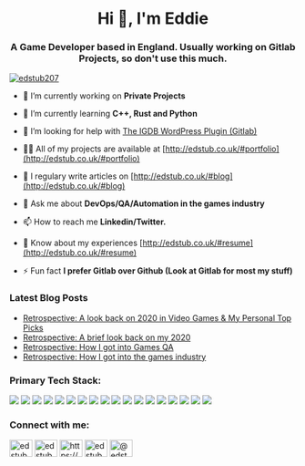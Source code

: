 <h1 align="center">Hi 👋, I'm Eddie</h1>
<h3 align="center">A Game Developer based in England. Usually working on Gitlab Projects, so don't use this much.</h3>

<p align="left"> <a href="https://twitter.com/edstub207" target="blank"><img src="https://img.shields.io/twitter/follow/edstub207?logo=twitter&style=for-the-badge" alt="edstub207" /></a> </p>

- 🔭 I’m currently working on **Private Projects**

- 🌱 I’m currently learning **C++, Rust and Python**

- 🤝 I’m looking for help with [The IGDB WordPress Plugin (Gitlab)](https://gitlab.com/edstub207/IGDB-Modern)

- 👨‍💻 All of my projects are available at [http://edstub.co.uk/#portfolio](http://edstub.co.uk/#portfolio)

- 📝 I regulary write articles on [http://edstub.co.uk/#blog](http://edstub.co.uk/#blog)

- 💬 Ask me about **DevOps/QA/Automation in the games industry**

- 📫 How to reach me **Linkedin/Twitter.**

- 📄 Know about my experiences [http://edstub.co.uk/#resume](http://edstub.co.uk/#resume)

- ⚡ Fun fact **I prefer Gitlab over Github (Look at Gitlab for most my stuff)**

### Latest Blog Posts
<!-- BLOG-POST-LIST:START -->
- [Retrospective: A look back on 2020 in Video Games & My Personal Top Picks](https://medium.com/@edstub207/retrospective-a-look-back-on-2020-in-video-games-my-personal-top-picks-8ddc8671b962?source=rss-bd08f63309c9------2)
- [Retrospective: A brief look back on my 2020](https://medium.com/@edstub207/retrospective-a-brief-look-back-on-my-2020-4281cff8c29f?source=rss-bd08f63309c9------2)
- [Retrospective: How I got into Games QA](https://medium.com/@edstub207/retrospective-how-i-got-into-games-qa-c9840c694a48?source=rss-bd08f63309c9------2)
- [Retrospective: How I got into the games industry](https://medium.com/@edstub207/retrospective-how-i-got-into-the-games-industry-4644bec6570b?source=rss-bd08f63309c9------2)
<!-- BLOG-POST-LIST:END -->

<h3 align="left">Primary Tech Stack:</h3>
                <!--Badges examples https://github.com/Ileriayo/markdown-badges & https://simpleicons.org/ -->
                <a href="https://www.nvidia.com/en-gb/"> <img src="https://img.shields.io/badge/Custom%20PC-Nvidia%20%26%20Intel-blue?logo=nvidia&logoColor=white"></a>
                <a href="https://www.oneplus.com/oneplus-6t"><img src="https://img.shields.io/badge/Phone-OnePlus%206T%20-%230078D7?logo=oneplus&logoColor=white"></a>
                <a href="https://www.microsoft.com/windows"><img src="https://img.shields.io/badge/Desktop%20OS-Windows%2010-%230078D7?logo=windows&logoColor=white"></a>
                <a href="https://www.oneplus.com/oxygenos"><img src="https://img.shields.io/badge/Mobile%20OS-OxygenOS%20(Android)-%230078D7?logo=android&logoColor=white"></a>
                <a href="https://www.microsoft.com/edge"><img src="https://img.shields.io/badge/Browser-Microsoft%20Edge-%230078D7?logo=microsoft-edge&logoColor=white"></a>
                <a href="https://visualstudio.microsoft.com/vs"><img src="https://img.shields.io/badge/IDE-Visual%20Studio%202019-%230078D7?logo=visual-studio&logoColor=white"></a>
                <a href="https://www.ubuntu.com/"><img src="https://img.shields.io/badge/WSL%20distro-Ubuntu-%230078D7?logo=ubuntu&logoColor=white"></a>
                <a href="https://gitlab.com/"><img src="https://img.shields.io/badge/VCM-Gitlab-%230078D7?logo=Gitlab&logoColor=white"></a>
                <a href="https://getbootstrap.com/"><img src="https://img.shields.io/badge/Frontend%20framework-Bootstrap-%230078D7?logo=bootstrap&logoColor=white"></a>
                <a href="https://docs.microsoft.com/en-us/cpp/?view=msvc-160"><img src="https://img.shields.io/badge/Backend%20language-C++-%230078D7?logo=c%2B%2B&logoColor=white"></a>
                <a href="https://azure.microsoft.com/"><img src="https://img.shields.io/badge/Cloud%20platform-Microsoft%20Azure-%230078D7?logo=microsoft-azure&logoColor=white"></a>
                <a href="https://www.djangoproject.com/"><img src="https://img.shields.io/badge/Backend%20framework-Django-%230078D7?logo=Django&logoColor=white"></a>
                <a href="https://www.rust-lang.org/"><img src="https://img.shields.io/badge/Currently%20Learning-Rust-%230078D7?logo=Rust&logoColor=white"></a>
                <a href="https://docs.microsoft.com/en-us/powershell/scripting/overview?view=powershell-7"><img src="https://img.shields.io/badge/Shell%20-Powershell-%230078D7?logo=PowerShell&logoColor=white"></a>
                <a href="https://www.jenkins.io/"><img src="https://img.shields.io/badge/Build%20Pipeline-Jenkins-%230078D7?logo=Jenkins&logoColor=white"></a>
                <a href="https://www.postman.com/"><img src="https://img.shields.io/badge/API%20Coverage-Postman-%230078D7?logo=Postman&logoColor=white"></a>
                <a href="https://www.docker.com/"><img src="https://img.shields.io/badge/Config%20Management-Docker-%230078D7?logo=Docker&logoColor=white"></a>
                <a href="https://www.unrealengine.com/en-US/"><img src="https://img.shields.io/badge/Public%20Game%20Engine-UE4-%230078D7?logo=unreal%20engine&logoColor=white"></a>

<h3 align="left">Connect with me:</h3>
<p align="left">
<a href="https://twitter.com/edstub207" target="blank"><img align="center" src="https://cdn.jsdelivr.net/npm/simple-icons@3.0.1/icons/twitter.svg" alt="edstub207" height="30" width="40" /></a>
<a href="https://linkedin.com/in/edstub" target="blank"><img align="center" src="https://cdn.jsdelivr.net/npm/simple-icons@3.0.1/icons/linkedin.svg" alt="edstub" height="30" width="40" /></a>
<a href="https://stackoverflow.com/users/https://stackoverflow.com/users/6488234/eddie-stubbington?tab=profile" target="blank"><img align="center" src="https://cdn.jsdelivr.net/npm/simple-icons@3.0.1/icons/stackoverflow.svg" alt="https://stackoverflow.com/users/6488234/eddie-stubbington?tab=profile" height="30" width="40" /></a>
<a href="https://instagram.com/edstub207" target="blank"><img align="center" src="https://cdn.jsdelivr.net/npm/simple-icons@3.0.1/icons/instagram.svg" alt="edstub207" height="30" width="40" /></a>
<a href="https://medium.com/@edstub207" target="blank"><img align="center" src="https://cdn.jsdelivr.net/npm/simple-icons@3.0.1/icons/medium.svg" alt="@edstub207" height="30" width="40" /></a>
</p>
